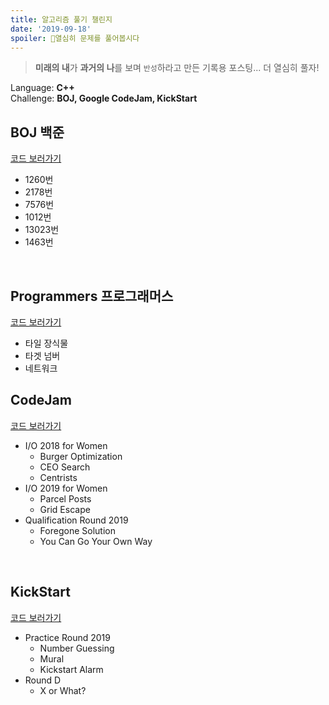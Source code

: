 ```yaml
---
title: 알고리즘 풀기 챌린지
date: '2019-09-18'
spoiler: 🧗‍열심히 문제를 풀어봅시다
---
```

> **미래의 내**가 **과거의 나**를 보며 `반성`하라고 만든 기록용 포스팅... 더 열심히 풀자!

Language: **C++**
<br>
Challenge: **BOJ, Google CodeJam, KickStart**

## BOJ 백준
[코드 보러가기](https://github.com/seohyun0120/algorithm-study/blob/master/BOJ/README.md)
- 1260번
- 2178번
- 7576번
- 1012번
- 13023번
- 1463번
<br>

## Programmers 프로그래머스
[코드 보러가기](https://github.com/seohyun0120/algorithm-study/blob/master/Programmers/README.md)
- 타일 장식물
- 타겟 넘버
- 네트워크

## CodeJam
[코드 보러가기](https://github.com/seohyun0120/algorithm-study/blob/master/CodeJam/README.md)
- I/O 2018 for Women
  - Burger Optimization
  - CEO Search
  - Centrists
- I/O 2019 for Women
  - Parcel Posts
  - Grid Escape
- Qualification Round 2019
  - Foregone Solution
  - You Can Go Your Own Way
<br>

## KickStart
[코드 보러가기](https://github.com/seohyun0120/algorithm-study/blob/master/Kickstart/README.md)
- Practice Round 2019
  - Number Guessing
  - Mural
  - Kickstart Alarm
- Round D
  - X or What?